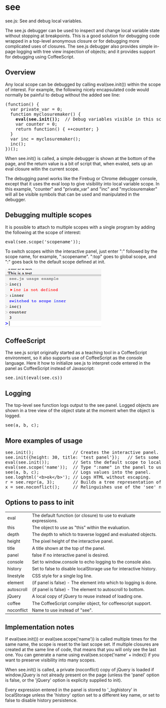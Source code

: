 see
===

see.js: See and debug local variables.

The see.js debugger can be used to inspect and change local variable
state without stopping at breakpoints.  This is a good solution for
debugging code wrapped in a top-level anonymous closure or for
debugging more complicated uses of closures.  The see.js debugger
also provides simple in-page logging with tree view inspection of
objects; and it provides support for debugging using CoffeeScript.


Overview
--------

Any local scope can be debugged by calling eval(see.init())
within the scope of interest.  For example, the following nicely
encapsulated code would normally be painful to debug without the
added see line:

<pre>
(function() {
  var private_var = 0;
  function myclosuremaker() {
    <b>eval(see.init());</b>  // Debug variables visible in this scope.
    var counter = 0;
    return function() { ++counter; }
  }
  var inc = myclosuremaker();
  inc();
})();
</pre>

When see.init() is called, a simple debugger is shown at the
bottom of the page, and the return value is a bit of script that,
when evaled, sets up an eval closure witin the current scope.

The debugging panel works like the Firebug or Chrome debugger
console, except that it uses the eval loop to give visibility into
local variable scope.  In this example, "counter" and "private_var"
and "inc" and "myclosuremaker" will all be visible symbols that
can be used and manipulated in the debugger.


Debugging multiple scopes
-------------------------

It is possible to attach to multiple scopes with a single program
by adding the following at the scope of interest:

<pre>
eval(see.scope('scopename'));
</pre>

To switch scopes within the interactive panel, just enter ":" followed
by the scope name, for example, ":scopename".  ":top" goes to global
scope, and ":" goes back to the default scope defined at init.

![Screenshot of see panel](see-usage.png?raw=true)


CoffeeScript
------------

The see.js script originally started as a teaching tool in a
CoffeeScript environment, so it also supports use of CoffeeScript
as the console language.  Here it how to initialize see.js to
interpret code entered in the panel as CoffeeScript instead of
Javascript:

<pre>
see.init(eval(see.cs))
</pre>


Logging
-------

The top-level see function logs output to the see panel.  Logged
objects are shown in a tree view of the object state at the
moment when the object is logged.

<pre>
see(a, b, c);
</pre>


More examples of usage
----------------------

<pre>
see.init();               // Creates the interactive panel.
see.init({height: 30, title: 'test panel'});   // Sets some options.
eval(see.init());         // Sets the default scope to local scope.
eval(see.scope('name'));  // Type ":name" in the panel to use this scope.
see(a, b, c);             // Logs values into the panel.
see.loghtml('&lt;b>ok&lt;/b>'); // Logs HTML without escaping.
r = see.repr(a, 3);       // Builds a tree representation of a to depth 3.
x = see.noconflict();     // Relinguishes use of the 'see' name; use 'x'.
</pre>


Options to pass to init
-----------------------
<table>
<tr><td>eval</td><td>The default function (or closure) to use to evaluate expressions.</td></tr>
<tr><td>this</td><td>The object to use as "this" within the evaluation.</td></tr>
<tr><td>depth</td><td>The depth to which to traverse logged and evaluated objects.</td></tr>
<tr><td>height</td><td>The pixel height of the interactive panel.</td></tr>
<tr><td>title</td><td>A title shown at the top of the panel.</td></tr>
<tr><td>panel</td><td>false if no interactive panel is desired.</td></tr>
<tr><td>console</td><td>Set to window.console to echo logging to the console also.</td></tr>
<tr><td>history</td><td>Set to false to disable localStorage use for interactive history.</td></tr>
<tr><td>linestyle</td><td>CSS style for a single log line.</td></tr>
<tr><td>element</td><td>(if panel is false) - The element into which to logging is done.</td></tr>
<tr><td>autoscroll</td><td>(if panel is false) - The element to autoscroll to bottom.</td></tr>
<tr><td>jQuery</td><td>A local copy of jQuery to reuse instead of loading one.</td></tr>
<tr><td>coffee</td><td>The CoffeeScript compiler object, for coffeescript support.</td></tr>
<tr><td>noconflict</td><td>Name to use instead of "see".</td></tr>
</table>


Implementation notes
--------------------

If eval(see.init()) or eval(see.scope('name')) is called multiple
times for the same name, the scope is reset to the last scope set.
If multiple closures are created at the same line of code, that means that
you will only see the last one.  You can generate a name using
eval(see.scope('name' + index)) if you want to preserve visibility
into many scopes.

When see.init() is called, a private (noconflict) copy of jQuery is
loaded if window.jQuery is not already present on the page (unless
the 'panel' option is false, or the 'jQuery' option is explicity
supplied to init).

Every expression entered in the panel is stored to '_loghistory' in
localStorage unless the 'history' option set to a different key name, or
set to false to disable history persistence.
